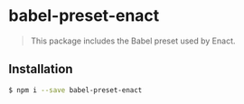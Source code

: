 # babel-preset-enact

> This package includes the Babel preset used by Enact.

## Installation

```sh
$ npm i --save babel-preset-enact
```

